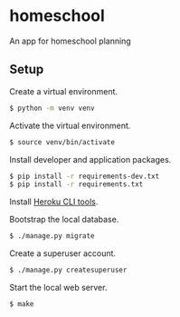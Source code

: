 # homeschool

An app for homeschool planning

## Setup

Create a virtual environment.

```bash
$ python -m venv venv
```

Activate the virtual environment.

```bash
$ source venv/bin/activate
```

Install developer and application packages.

```bash
$ pip install -r requirements-dev.txt
$ pip install -r requirements.txt
```

Install [Heroku CLI tools](https://devcenter.heroku.com/articles/heroku-cli).

Bootstrap the local database.

```bash
$ ./manage.py migrate
```

Create a superuser account.

```bash
$ ./manage.py createsuperuser
```

Start the local web server.

```bash
$ make
```
